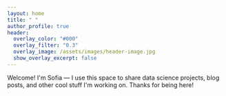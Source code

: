 ```yaml
---
layout: home
title: " "
author_profile: true
header:
  overlay_color: "#000"
  overlay_filter: "0.3"
  overlay_image: /assets/images/header-image.jpg
  show_overlay_excerpt: false
---
```


<style>
.page__hero--overlay {
  padding: 8rem 0;  /* increase top/bottom padding */
}
</style>

Welcome! I'm Sofia — I use this space to share data science projects, blog posts, and other cool stuff I'm working on. Thanks for being here!
